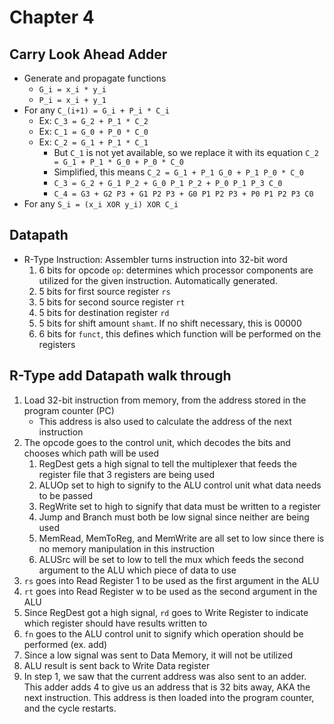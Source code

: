 # Chapter 4
## Carry Look Ahead Adder
* Generate and propagate functions
  * `G_i = x_i * y_i`
  * `P_i = x_i + y_1`
* For any `C_(i+1) = G_i + P_i * C_i`
  * Ex: `C_3 = G_2 + P_1 * C_2`
  * Ex: `C_1 = G_0 + P_0 * C_0`
  * Ex: `C_2 = G_1 + P_1 * C_1`
    * But `C_1` is not yet available, so we replace it with its equation `C_2 = G_1 + P_1 * G_0 + P_0 * C_0`
    * Simplified, this means `C_2 = G_1 + P_1 G_0 + P_1 P_0 * C_0`
    * `C_3 = G_2 + G_1 P_2 + G_0 P_1 P_2 + P_0 P_1 P_3 C_0`
    * `C_4 = G3 + G2 P3 + G1 P2 P3 + G0 P1 P2 P3 + P0 P1 P2 P3 C0`
* For any `S_i = (x_i XOR y_i) XOR C_i`
## Datapath
* R-Type Instruction: Assembler turns instruction into 32-bit word
  1. 6 bits for opcode `op`: determines which processor components are utilized for the given instruction. Automatically generated.
  2. 5 bits for first source register `rs`
  3. 5 bits for second source register `rt`
  4. 5 bits for destination register `rd`
  5. 5 bits for shift amount `shamt`. If no shift necessary, this is 00000
  6. 6 bits for `funct`, this defines which function will be performed on the registers
## R-Type add Datapath walk through
1. Load 32-bit instruction from memory, from the address stored in the program counter (PC)
   * This address is also used to calculate the address of the next instruction
2. The opcode goes to the control unit, which decodes the bits and chooses which path will be used
   1. RegDest gets a high signal to tell the multiplexer that feeds the register file that 3 registers are being used
   2. ALUOp set to high to signify to the ALU control unit what data needs to be passed
   3. RegWrite set to high to signify that data must be written to a register
   4. Jump and Branch must both be low signal since neither are being used
   5. MemRead, MemToReg, and MemWrite are all set to low since there is no memory manipulation in this instruction
   6. ALUSrc will be set to low to tell the mux which feeds the second argument to the ALU which piece of data to use
3. `rs` goes into Read Register 1 to be used as the first argument in the ALU
4. `rt` goes into Read Register w to be used as the second argument in the ALU
5. Since RegDest got a high signal, `rd` goes to Write Register to indicate which register should have results written to
6. `fn` goes to the ALU control unit to signify which operation should be performed (ex. add)
7. Since a low signal was sent to Data Memory, it will not be utilized
8. ALU result is sent back to Write Data register
9. In step 1, we saw that the current address was also sent to an adder. This adder adds 4 to give us an address that is 32 bits away, AKA the next instruction. This address is then loaded into the program counter, and the cycle restarts.
  
